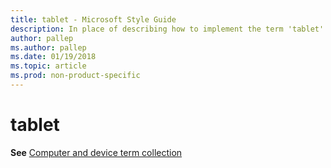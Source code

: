 ```yaml
---
title: tablet - Microsoft Style Guide
description: In place of describing how to implement the term 'tablet' in Microsoft content, this article provides a link to the computer and device term collection topic.
author: pallep
ms.author: pallep
ms.date: 01/19/2018
ms.topic: article
ms.prod: non-product-specific
---
```


# tablet

**See** [Computer and device term collection](~/a-z-word-list-term-collections/term-collections/computer-device-terms.md)
